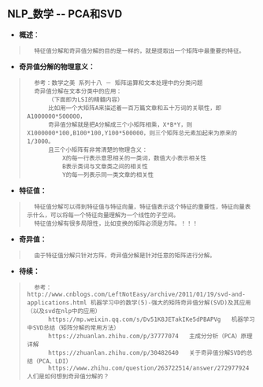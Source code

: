 ## NLP_数学 -- PCA和SVD
- **概述**：
>       特征值分解和奇异值分解的目的是一样的，就是提取出一个矩阵中最重要的特征。
>
>
>

- **奇异值分解的物理意义：**
>       参考：数学之美 系列十八 － 矩阵运算和文本处理中的分类问题
>       奇异值分解在文本分类中的应用：
>           （下面即为LSI的精髓内容）
>           比如用一个大矩阵A来描述着一百万篇文章和五十万词的关联性，即A1000000*500000，
>           奇异值分解就是把A分解成三个小矩阵相乘，X*B*Y，则X1000000*100,B100*100,Y100*500000，则三个矩阵总元素加起来为原来的1/3000。
>           且三个小矩阵有非常清楚的物理含义：
>               X的每一行表示意思相关的一类词，数值大小表示相关性
>               B表示类词与文章类之间的相关性
>               Y的每一列表示同一类文章的相关性
>

- **特征值：**
>       特征值分解可以得到特征值与特征向量，特征值表示这个特征的重要性，特征向量表示什么，可以将每一个特征向量理解为一个线性的子空间。
>       特征值分解有很多局限性，比如变换的矩阵必须是方阵。！！！
>

- **奇异值：**
>       由于特征值分解只针对方阵，奇异值分解是针对任意的矩阵进行分解。
>
>
>
>
>
>
>
>
>
>
>
>
>


- **待续：**
>       参考：http://www.cnblogs.com/LeftNotEasy/archive/2011/01/19/svd-and-applications.html 机器学习中的数学(5)-强大的矩阵奇异值分解(SVD)及其应用（以及svd在nlp中的应用）
>           https://mp.weixin.qq.com/s/Dv51K8JETakIKe5dPBAPVg   机器学习中SVD总结（矩阵分解的常用方法）
>           https://zhuanlan.zhihu.com/p/37777074   主成分分析（PCA）原理详解
>           https://zhuanlan.zhihu.com/p/30482640   关于奇异值分解SVD的总结（PCA、LDI）
>           https://www.zhihu.com/question/263722514/answer/272977924   人们是如何想到奇异值分解的？
>
>
>
>
>
>
>
>
>
>
>
>
>
>
>
>
>
>
>
>
>
>
>
>
